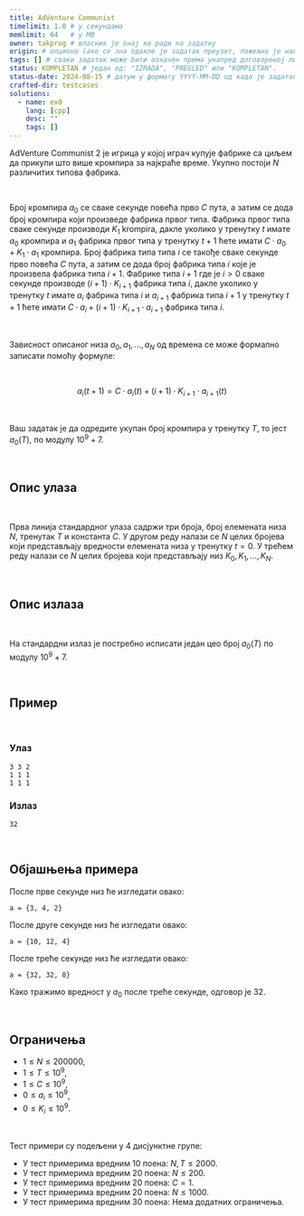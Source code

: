 ```yaml
---
title: AdVenture Communist
timelimit: 1.0 # у секундама
memlimit: 64   # y MB
owner: takprog # власник је онај ко ради на задатку
origin: # опционо (ако се зна одакле је задатак преузет, пожељно је навести извор)
tags: [] # сваки задатак може бити означен према унапред договореној листи ознака
status: KOMPLETAN # један од: "IZRADA", "PREGLED" или "KOMPLETAN".
status-date: 2024-08-15 # датум у формату YYYY-MM-DD од када је задатак у наведеном статусу
crafted-dir: testcases
solutions:
  - name: ex0
    lang: [cpp]
    desc: ""
    tags: []
---
```


AdVenture Communist 2 је игрица у којој играч купује фабрике са циљем да прикупи што више кромпира за најкраће време. Укупно постоји $N$ различитих типова фабрика.

<br>

Број кромпира $a_0$ се сваке секунде повећа прво $C$ пута, а затим се дода број кромпира који произведе фабрика првог типа. Фабрика првог типа сваке секунде производи $K_1$ krompira, дакле уколико у тренутку $t$ имате $a_0$ кромпира и $a_1$ фабрика првог типа у тренутку $t+1$ ћете имати $C \cdot a_0 + K_1 \cdot a_1$ кромпира. Број фабрика типа типа $i$ се такође сваке секунде прво повећа $C$ пута, а затим се дода број фабрика типа $i$ које је произвела фабрика типа $i+1$. Фабрике типа $i+1$ где је $i>0$ сваке секунде производе $(i+1) \cdot K_{i+1}$ фабрика типа $i$, дакле уколико у тренутку $t$ имате $a_i$ фабрика типа $i$ и  $a_{i+1}$ фабрика типа $i+1$ у тренутку $t+1$ ћете имати $C \cdot a_i + (i+1) \cdot K_{i+1} \cdot a_{i+1}$ фабрика типа $i$.

<br>

Зависност описаног низа $a_0, a_1, ... , a_N$ од времена се може формално записати помоћу формуле:

<br>

$$a_i(t+1) = C \cdot a_i(t) + (i+1) \cdot K_{i+1} \cdot a_{i+1}(t)$$

<br>

Ваш задатак је да одредите укупан број кромпира у тренутку $T$, то јест $a_0(T)$, по модулу $10^9+7$.

<br>

## Опис улаза

<br>

Прва линија стандардног улаза садржи три броја, број елемената низа $N$, тренутак $T$ и константа $C$. У другом реду налази се $N$ целих бројева који представљају вредности елемената низа у тренутку $t=0$. У трећем реду налази се $N$ целих бројева који представљају низ $K_0, K_1, ... , K_N$.

<br>

## Опис излаза

<br>

На стандардни излаз је постребно исписати један цео број $a_0(T)$ по модулу $10^9+7$.

<br>

## Пример

<br>

### Улаз

```
3 3 2
1 1 1
1 1 1
```

### Излаз

```
32
```

<br>

## Објашњења примера
После прве секунде низ ће изгледати овако:
```
a = {3, 4, 2}
```
После друге секунде низ ће изгледати овако:
```
a = {10, 12, 4}
```
После треће секунде низ ће изгледати овако:
```
a = {32, 32, 8}
```
Како тражимо вредност у $a_0$ после треће секунде, одговор је 32.

<br>

## Ограничења
-   $1 \leq N\leq 200000$,
-   $1\leq T\leq 10^9$,
-   $1\leq C \leq 10^9$,
-   $0\leq a_{i}\leq 10^9$,
-   $0\leq K_{i}\leq 10^9$.

<br>

Тест примери су подељени у 4 дисјунктне групе:

-   У тест примерима вредним $10$ поена: $N,Т\leq2000$.
-   У тест примерима вредним $20$ поена: $N\leq200$.
-   У тест примерима вредним $20$ поена: $C=1$.
-   У тест примерима вредним $20$ поена: $N\leq1000$.
-   У тест примерима вредним $30$ поена: Нема додатних ограничења.
